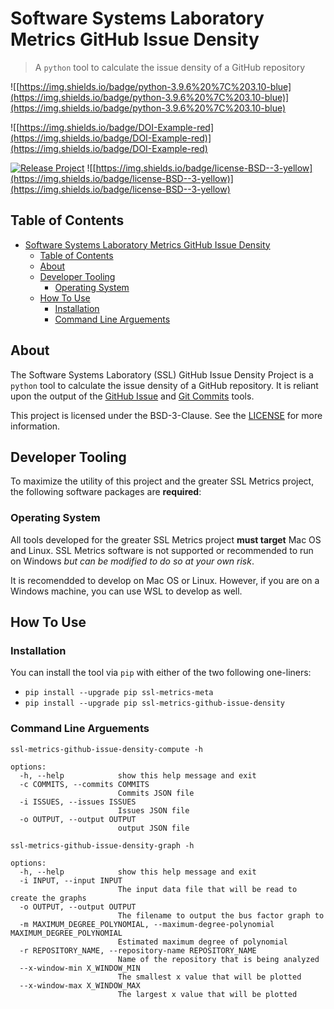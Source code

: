 # Software Systems Laboratory Metrics GitHub Issue Density

> A `python` tool to calculate the issue density of a GitHub repository

![[https://img.shields.io/badge/python-3.9.6%20%7C%203.10-blue](https://img.shields.io/badge/python-3.9.6%20%7C%203.10-blue)](https://img.shields.io/badge/python-3.9.6%20%7C%203.10-blue)

![[https://img.shields.io/badge/DOI-Example-red](https://img.shields.io/badge/DOI-Example-red)](https://img.shields.io/badge/DOI-Example-red)

[![Release Project](https://github.com/SoftwareSystemsLaboratory/ssl-metrics-github-issue-density/actions/workflows/release.yml/badge.svg?branch=main)](https://github.com/SoftwareSystemsLaboratory/ssl-metrics-github-issue-density/actions/workflows/release.yml)
![[https://img.shields.io/badge/license-BSD--3-yellow](https://img.shields.io/badge/license-BSD--3-yellow)](https://img.shields.io/badge/license-BSD--3-yellow)

## Table of Contents

- [Software Systems Laboratory Metrics GitHub Issue Density](#software-systems-laboratory-metrics-github-issue-density)
  - [Table of Contents](#table-of-contents)
  - [About](#about)
  - [Developer Tooling](#developer-tooling)
    - [Operating System](#operating-system)
  - [How To Use](#how-to-use)
    - [Installation](#installation)
    - [Command Line Arguements](#command-line-arguements)

## About

The Software Systems Laboratory (SSL) GitHub Issue Density Project is a `python` tool to calculate the issue density of a GitHub repository. It is reliant upon the output of the [GitHub Issue](https://github.com/SoftwareSystemsLaboratory/ssl-metrics-github-issues) and [Git Commits](https://github.com/SoftwareSystemsLaboratory/ssl-metrics-git-commits-loc) tools.

This project is licensed under the BSD-3-Clause. See the [LICENSE](LICENSE) for more information.

## Developer Tooling

To maximize the utility of this project and the greater SSL Metrics project, the following software packages are **required**:

### Operating System

All tools developed for the greater SSL Metrics project **must target** Mac OS and Linux. SSL Metrics software is not supported or recommended to run on Windows *but can be modified to do so at your own risk*.

It is recomendded to develop on Mac OS or Linux. However, if you are on a Windows machine, you can use WSL to develop as well.

## How To Use

### Installation

You can install the tool via `pip` with either of the two following one-liners:

- `pip install --upgrade pip ssl-metrics-meta`
- `pip install --upgrade pip ssl-metrics-github-issue-density`

### Command Line Arguements

`ssl-metrics-github-issue-density-compute -h`

```shell
options:
  -h, --help            show this help message and exit
  -c COMMITS, --commits COMMITS
                        Commits JSON file
  -i ISSUES, --issues ISSUES
                        Issues JSON file
  -o OUTPUT, --output OUTPUT
                        output JSON file
```

`ssl-metrics-github-issue-density-graph -h`

```shell
options:
  -h, --help            show this help message and exit
  -i INPUT, --input INPUT
                        The input data file that will be read to create the graphs
  -o OUTPUT, --output OUTPUT
                        The filename to output the bus factor graph to
  -m MAXIMUM_DEGREE_POLYNOMIAL, --maximum-degree-polynomial MAXIMUM_DEGREE_POLYNOMIAL
                        Estimated maximum degree of polynomial
  -r REPOSITORY_NAME, --repository-name REPOSITORY_NAME
                        Name of the repository that is being analyzed
  --x-window-min X_WINDOW_MIN
                        The smallest x value that will be plotted
  --x-window-max X_WINDOW_MAX
                        The largest x value that will be plotted
```
